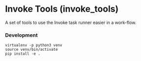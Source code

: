 Invoke Tools (invoke_tools)
===========================

A set of tools to use the Invoke task runner easier in a work-flow.



### Development

```
virtualenv -p python3 venv
source venv/bin/activate
pip install -e .
```
